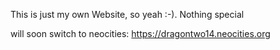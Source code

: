 This is just my own Website, so yeah :-). Nothing special

will soon switch to neocities: https://dragontwo14.neocities.org
